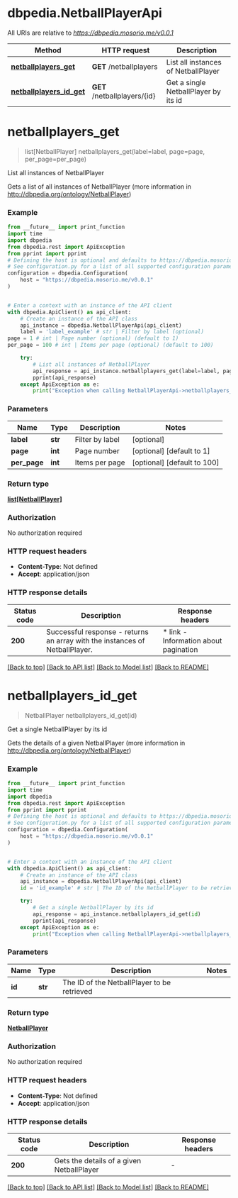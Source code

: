 # dbpedia.NetballPlayerApi

All URIs are relative to *https://dbpedia.mosorio.me/v0.0.1*

Method | HTTP request | Description
------------- | ------------- | -------------
[**netballplayers_get**](NetballPlayerApi.md#netballplayers_get) | **GET** /netballplayers | List all instances of NetballPlayer
[**netballplayers_id_get**](NetballPlayerApi.md#netballplayers_id_get) | **GET** /netballplayers/{id} | Get a single NetballPlayer by its id


# **netballplayers_get**
> list[NetballPlayer] netballplayers_get(label=label, page=page, per_page=per_page)

List all instances of NetballPlayer

Gets a list of all instances of NetballPlayer (more information in http://dbpedia.org/ontology/NetballPlayer)

### Example

```python
from __future__ import print_function
import time
import dbpedia
from dbpedia.rest import ApiException
from pprint import pprint
# Defining the host is optional and defaults to https://dbpedia.mosorio.me/v0.0.1
# See configuration.py for a list of all supported configuration parameters.
configuration = dbpedia.Configuration(
    host = "https://dbpedia.mosorio.me/v0.0.1"
)


# Enter a context with an instance of the API client
with dbpedia.ApiClient() as api_client:
    # Create an instance of the API class
    api_instance = dbpedia.NetballPlayerApi(api_client)
    label = 'label_example' # str | Filter by label (optional)
page = 1 # int | Page number (optional) (default to 1)
per_page = 100 # int | Items per page (optional) (default to 100)

    try:
        # List all instances of NetballPlayer
        api_response = api_instance.netballplayers_get(label=label, page=page, per_page=per_page)
        pprint(api_response)
    except ApiException as e:
        print("Exception when calling NetballPlayerApi->netballplayers_get: %s\n" % e)
```

### Parameters

Name | Type | Description  | Notes
------------- | ------------- | ------------- | -------------
 **label** | **str**| Filter by label | [optional] 
 **page** | **int**| Page number | [optional] [default to 1]
 **per_page** | **int**| Items per page | [optional] [default to 100]

### Return type

[**list[NetballPlayer]**](NetballPlayer.md)

### Authorization

No authorization required

### HTTP request headers

 - **Content-Type**: Not defined
 - **Accept**: application/json

### HTTP response details
| Status code | Description | Response headers |
|-------------|-------------|------------------|
**200** | Successful response - returns an array with the instances of NetballPlayer. |  * link - Information about pagination <br>  |

[[Back to top]](#) [[Back to API list]](../README.md#documentation-for-api-endpoints) [[Back to Model list]](../README.md#documentation-for-models) [[Back to README]](../README.md)

# **netballplayers_id_get**
> NetballPlayer netballplayers_id_get(id)

Get a single NetballPlayer by its id

Gets the details of a given NetballPlayer (more information in http://dbpedia.org/ontology/NetballPlayer)

### Example

```python
from __future__ import print_function
import time
import dbpedia
from dbpedia.rest import ApiException
from pprint import pprint
# Defining the host is optional and defaults to https://dbpedia.mosorio.me/v0.0.1
# See configuration.py for a list of all supported configuration parameters.
configuration = dbpedia.Configuration(
    host = "https://dbpedia.mosorio.me/v0.0.1"
)


# Enter a context with an instance of the API client
with dbpedia.ApiClient() as api_client:
    # Create an instance of the API class
    api_instance = dbpedia.NetballPlayerApi(api_client)
    id = 'id_example' # str | The ID of the NetballPlayer to be retrieved

    try:
        # Get a single NetballPlayer by its id
        api_response = api_instance.netballplayers_id_get(id)
        pprint(api_response)
    except ApiException as e:
        print("Exception when calling NetballPlayerApi->netballplayers_id_get: %s\n" % e)
```

### Parameters

Name | Type | Description  | Notes
------------- | ------------- | ------------- | -------------
 **id** | **str**| The ID of the NetballPlayer to be retrieved | 

### Return type

[**NetballPlayer**](NetballPlayer.md)

### Authorization

No authorization required

### HTTP request headers

 - **Content-Type**: Not defined
 - **Accept**: application/json

### HTTP response details
| Status code | Description | Response headers |
|-------------|-------------|------------------|
**200** | Gets the details of a given NetballPlayer |  -  |

[[Back to top]](#) [[Back to API list]](../README.md#documentation-for-api-endpoints) [[Back to Model list]](../README.md#documentation-for-models) [[Back to README]](../README.md)


